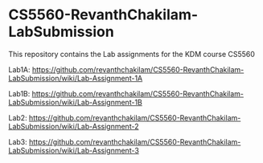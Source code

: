 # CS5560-RevanthChakilam-LabSubmission
This repository contains the Lab assignments for the KDM course CS5560

Lab1A: https://github.com/revanthchakilam/CS5560-RevanthChakilam-LabSubmission/wiki/Lab-Assignment-1A

Lab1B: https://github.com/revanthchakilam/CS5560-RevanthChakilam-LabSubmission/wiki/Lab-Assignment-1B

Lab2:  https://github.com/revanthchakilam/CS5560-RevanthChakilam-LabSubmission/wiki/Lab-Assignment-2

Lab3: https://github.com/revanthchakilam/CS5560-RevanthChakilam-LabSubmission/wiki/Lab-Assignment-3
